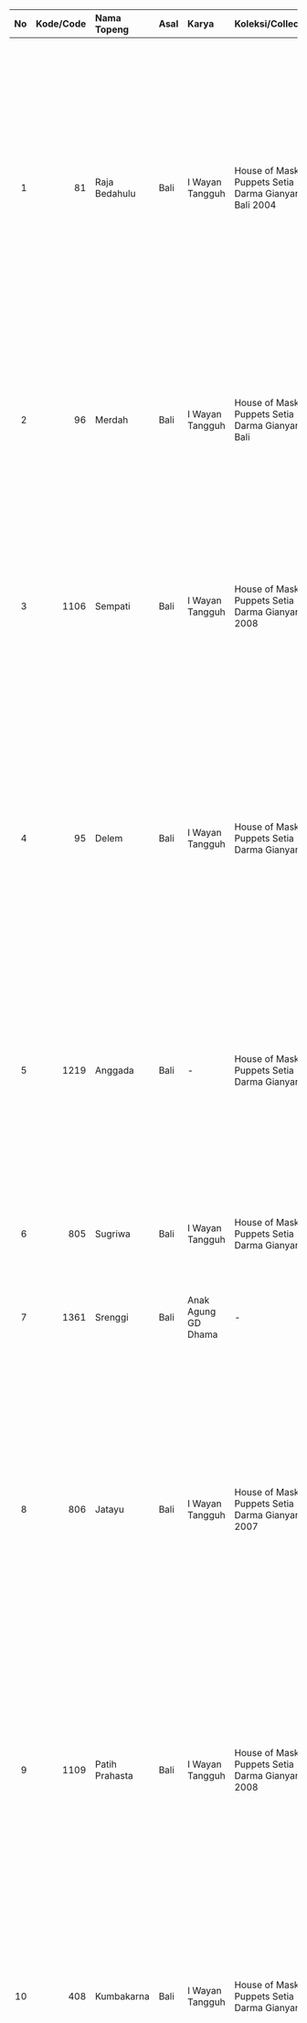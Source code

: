 |   No |   Kode/Code | Nama Topeng    | Asal   | Karya               | Koleksi/Collections                                      | Keterangan B.Indo                                                                                                                                                                                                                                                                                                                                   | Keterangan B.Inggris                                                                                                                                                                                                                                                                                                                                                        | Foto Asli                       | Hasil Scan                       | Hasil Edit                                                                              |
|-----:|------------:|:---------------|:-------|:--------------------|:---------------------------------------------------------|:----------------------------------------------------------------------------------------------------------------------------------------------------------------------------------------------------------------------------------------------------------------------------------------------------------------------------------------------------|:----------------------------------------------------------------------------------------------------------------------------------------------------------------------------------------------------------------------------------------------------------------------------------------------------------------------------------------------------------------------------|:--------------------------------|:---------------------------------|:----------------------------------------------------------------------------------------|
|    1 |          81 | Raja Bedahulu  | Bali   | I Wayan Tangguh     | House of Mask and Puppets Setia Darma Gianyar- Bali 2004 | Tokoh ini dipakai sebagai gambaran dari raja kerajaan Bedahulu di Bali dari Dinasti Warmadewa dengan gelar "Asta Asura Ratna Bumi Banten". Raja ini dapat ditaklukan oleh Patih Gajah Mada ketika Majapahit menyerang kerajaan Bali dalam rangka mewujudkan Sumpah Palapa Patih Gajah Mada.                                                         | This figure used as image from king of Bedahulu kingdom in Bali from Dinasti Warmadewa with the title "Asta Asura Ratna Bumi Banten". This king can be subjected by Patih Gajah Mada when Majapahit attack Bali kingdom in oder to realizing Sumpah Palapa of Patih Gajah Mada                                                                                              | Foto Asli Topeng Raja Bedahulu  | Hasil Scan Topeng Raja Bedahulu  | https://drive.google.com/drive/folders/1TtcQ_FqjDHBDb418dKEwKT09xkKiCgVR?usp=drive_link |
|    2 |          96 | Merdah         | Bali   | I Wayan Tangguh     | House of Mask and Puppets Setia Darma Gianyar- Bali      | Werdah adalah tokoh dalam pertunjukan Drama Tari Wayang Wong ( Ramavana) dan Parwa ( Mahabarata) tokoh ini selalu berada di pihak satria pembela kebenaran                                                                                                                                                                                          | Werdah is figure in the performance of dance drama of Wayang Wong (wong puppet)(Ramayana) and Parwa (Mahabarata) this figure residing on the side of truth advocate.                                                                                                                                                                                                        | Foto Asli Topeng Merdah         | Hasil Scan Topeng Merdah         | https://drive.google.com/drive/folders/1nbDkSy19Kn4fAGLlsAIAIEMd6zXQ8rxr?usp=drive_link |
|    3 |        1106 | Sempati        | Bali   | I Wayan Tangguh     | House of Mask and Puppets Setia Darma Gianyar Bali 2008  | Senapati adalah Prajurit Sri Rama yang tewas saat terjadinya penculikan Dewi Sinta oleh Prabu Rahwana dari Kerajaan Alengka. Topeng ini biasanya di Bali ditarikan dalam pertunjukan Drama Tari Wayang Wong                                                                                                                                         | Sempati was one of Sri Rama's soldiers who died in a battle when Prabu Rahwana (King Rahwana) from Alengka Kingdom kidnapped Dewi Sita The mask is used in the Wayang Wong Balet.                                                                                                                                                                                           | Foto Asli Topeng Sempati        | Hasil Scan Topeng Sempati        | https://drive.google.com/drive/folders/150w3-o56OIokvgPeKsYL1qsSZ_Q3wTvK?usp=drive_link |
|    4 |          95 | Delem          | Bali   | I Wayan Tangguh     | House of Mask and Puppets Setia Darma Gianyar Bali       | Delem adalah bersaudara dengan sangut sebagai tokoh punakawan dalam pertunjukan Drama Tari Wayang Wong (Ramayana) dan Paerwa Mahabarata), kehadirannya selalu bersama dengan Sangut dan mereka berada pada pihak antagonis                                                                                                                          | Delem is families of Sangut as figure of servent of royalty in the performance of dance drama of Wayang Wong (wong puppet)(ramayana) and Parwa (Mahabarata), its presence is ahways in paralel with Sangut and they stay on the side of antagonist.                                                                                                                         | Foto Asli Topeng Delem          | Hasil Scan Topeng Delem          | https://drive.google.com/drive/folders/1arHYMJs-1kIpRiBAmeQjohm82_oQLLud?usp=drive_link |
|    5 |        1219 | Anggada        | Bali   | -                   | House of Mask and Puppets Setia Darma Gianyar Bali       | Anggada adalah putra Raja Kera Subali dan juga keponakan dari Raja Sugriwa, Anggada mengabdikan dirinya pada Sri Rama dan ikut berperang melawan Rahwana yang telah menculik Dewi Sita istri dari Sri Rama                                                                                                                                          | Anggada is son of King Subali and olso nephew of King Sugriwa. Anggada devote himself to Sri Rama and in the war against Ravana who had abducted Dewi Sita wife from Sri Rama.                                                                                                                                                                                              | Foto Asli Topeng Anggada        | Hasil Scan Topeng Anggada        | https://drive.google.com/drive/folders/1g0ilXbckoAzthG1DlTg6HhsNFqTi-De-?usp=drive_link |
|    6 |         805 | Sugriwa        | Bali   | I Wayan Tangguh     | House of Mask and Puppets Setia Darma Gianyar Bali       | Kapi Raja Sugriwa adalah Raja Kera dari Goa Kiskenda yang mengabdi kepada sri Rama dalam cerita Ramayana                                                                                                                                                                                                                                            | Kapi Raja Sugriwa is the Monkey King of Kiskenda Cave who serves sri Rama in the Ramayana story.                                                                                                                                                                                                                                                                            | Foto Asli Topeng Sugriwa        | Hasil Scan Topeng Sugriwa        | https://drive.google.com/drive/folders/1e2Q7jKVuWL8j3gYorWrYiXzfgFLDP77z?usp=drive_link |
|    7 |        1361 | Srenggi        | Bali   | Anak Agung GD Dhama | -                                                        | nan                                                                                                                                                                                                                                                                                                                                                 | nan                                                                                                                                                                                                                                                                                                                                                                         | Foto Asli Topeng Srenggi        | Hasil Scan Topeng Srenggi        | https://drive.google.com/drive/folders/14N9UeKGAgvRuiOGTBlrML10Y_j1quiyX?usp=drive_link |
|    8 |         806 | Jatayu         | Bali   | I Wayan Tangguh     | House of Mask and Puppets Setia Darma Gianyar Bali 2007  | Jatayu adalah seekor burung garuda yang tewas ketika berusaha untuk menggagalkan penculikan terhadap Dewi Sinta oleh Prabu Rahwana. Jatayu adalah anak dari Begawan Brihawan seekor burung tuggangan Dewa Wisnu. Tokoh ini terkenal dalam cerita Ramayana dan Topeng ini biasanya ditarikan dalam Drama Tari Wayang Wong.                           | Jatayu is Garuda bird who was killed when traying to protected Dewi Sinta from being kidnapped by Prabu Rahwana. Jatayu is the son of Begawan Bhriawan, a bird usually rode by Dewa Wisnu. This character is famous in the epic of Ramayana and it is usually performed in the dance performance of Wayang Wong.                                                            | Foto Asli Topeng Jatayu         | Hasil Scan Topeng Jatayu         | https://drive.google.com/drive/folders/1RidnxGXWE1H8-_C60Dxlqd6auKNme3XN?usp=drive_link |
|    9 |        1109 | Patih Prahasta | Bali   | I Wayan Tangguh     | House of Mask and Puppets Setia Darma Gianyar Bali 2008  | Patih Prahasta adalah kakek dari Prabu Rahwana/ Dasamuka dari kerajaan Alengka, ia tewas di tangan Kapi Anila, seorang manusia berwujud kera yang mengabdi pada Rama Dewa.                                                                                                                                                                          | Patih Prahasta is the grand father of Prabu Rahwana/ Dasamuka from the Kingdom of Alengka. He is defeated by Kapi Anila, a human in monky body who work for Rama Dewa.                                                                                                                                                                                                      | Foto Asli Topeng Patih Prahasta | Hasil Scan Topeng Patih Prahasta | https://drive.google.com/drive/folders/1jaTs3aTiupb-PFAYc5kddSYtYqsqsnKi?usp=drive_link |
|   10 |         408 | Kumbakarna     | Bali   | I Wayan Tangguh     | House of Mask and Puppets Setia Darma Gianyar Bali       | Kumbakarna adalah adik dari Rahwana Tokoh ini terkenal dalam cerita Ramayana sebagai tokoh yang berjiwa patriot dan topeng ini biasanya ditarikan dalam Drama Tari Wayang Wong atau juga di pertunjukan dalam kegiatan Barong Blas - Blasan (Kedingkling).                                                                                          | Kumbakarna is brother of Rahwana. This famous figure in Ramayana story as figure having soul patriot and this mask usually danced in dance drama of Wayang wong (Wong puppet) or also show in activity of Barong Belas-belasan (Kedengkling).                                                                                                                               | Foto Asli Topeng Kumbakarna     | Hasil Scan Topeng Kumbakarna     | https://drive.google.com/drive/folders/1BBLtqUhOSgLlxF6SQ9Ccct1vVAYyZYvl?usp=sharing    |
|   11 |         409 | Rahwana        | Bali   | I Wayan Tangguh     | House of Mask and Puppets Setia Darma Gianyar Bali       | Rahwana adalah Raja dari Bangsa Raksasa yang bertahta di Kerajaan Alengka, Putra dari Rsi Wisrawa. Tokoh ini terkenal dalam cerita Ramayana dan Topeng ini biasanya ditarikan dalam Drama Tari Wayang Wong atau juga diperunjukan dalam kegiatan Barong Belas Belasan (kedingkling)                                                                 | Rahwana is the king from giant clan having throne in Alengka kingdom, son of Rsi Wisrawa. This Figure is famous in Ramayana story and ususally danced in dance drama of Wayang wong (Wong puppet) or also show in activity of Barong Blas Belasan (Kedengkling)                                                                                                             | Foto Asli Topeng Rahwana        | Hasil Scan Topeng Rahwana        | https://drive.google.com/drive/folders/1gitG9AT9H8NPlObH5G3-L0nWvYmxrIVi?usp=drive_link |
|   12 |         407 | Hanoman        | Bali   | I Wayan Tangguh     | House of Mask and Puppets Setia Darma Gianyar Bali       | Raja Kera dari Kerajaan Kiskenda sebagai tokoh yang setia mengabdi pada kebenaran dan sebagai pemimpin pasukan kera yang handal tangan kanan dari Raja Sri Rama pada saat Sri Rama merebut Dewi Sita dari tangan Rahwana.                                                                                                                           | It is Monkey King of Kiskenda Kingdom as devoted figure that serves at truth and as leader monkey team who rely on and represent right hand of Sri Rama king at the time Sri Rama grabs Dewi Sita from Rahwana's hand                                                                                                                                                       | Foto Asli Topeng Hanoman        | Hasil Scan Topeng Hanoman        | https://drive.google.com/drive/folders/1aDDbhrBGjlwA-H_YRvc-0YM-I7sgxWHt?usp=drive_link |
|   13 |        1108 | Kapi Anila     | Bali   | I Wayan Tangguh     | House of Mask and Puppets Setia Darma Gianyar Bali 2008  | Kapi Anila adalah seekor kera sakti dan cerdik yang menjadi Patih Prabhu Sugriwa di Kerajaan Guakiskenda. Dalam peperangan antara Rama melawan Prabu Rahwana, Anila berhasil berhasil membunuh Patih Prahasta. Topeng ini biasanya di Bali ditarikan dalam pertunjukan Drama Tari Wayang Wong.                                                      | Kapi Anila was a smart invulnerable monky who became the patih (the head of a regent) of Prabu Sugriwa from Guasiskenda Kingdom. In the battle between Sri Rama and Prabu Rahwana, Kapi Anila was able to kill Patih Prahasta. In Bali, the mask is used in Wayang Wong Balet.                                                                                              | Foto Asli Topeng Kapi Anila     | Hasil Scan Topeng Kapi Anila     | https://drive.google.com/drive/folders/1CLZdO2SDx9y3VYgkUhrD-qQFceqJsQyQ?usp=drive_link |
|   14 |         999 | Lenda          | Bali   | I Wayan Tangguh     | House of Mask and Puppets Setia Darma Gianyar Bali       | Lenda adalah sisya (murid) dari tokoh jahat yang bernama "Calon Arang"                                                                                                                                                                                                                                                                              | Lenda is one of the apprentices of an evil character called Calon Arang.                                                                                                                                                                                                                                                                                                    | Foto Asli Topeng Lenda          | Hasil Scan Topeng Lenda          | https://drive.google.com/drive/folders/1QMXuXwXcEiXzKZhcc4_HCGqxONqU4xVw?usp=sharing    |
|   15 |        1002 | Weksiksa       | Bali   | I Wayan Tangguh     | House of Mask and Puppets Setia Darma Gianyar Bali       | Weksiksa adalah sisya (murid) dari tokoh jahat yang bernama "Calon Arang. Cerita Calon Arang ini diambil dari kisah seorang janda beranak satu yang bernama Rangda Ing Girah (janda dari desa girah).                                                                                                                                               | Weksiksa is one of the apprentices of an evil character called Calon Arang. The other apprentices of Calon Arang is taken from a story of a widow whit one daughter, her name is Rangda Ing Girah (the widow of a widow with one daughter, her name is Rangda Ing Gira).                                                                                                    | Foto Asli Topeng Weksiksa       | Hasil Scan Topeng Weksiksa       | https://drive.google.com/drive/folders/11SQyd8Wyy6pcD1bK3qkcMOM2pl561EWS?usp=drive_link |
|   16 |        1000 | Gandi          | Bali   | I Wayan Tangguh     | House of Mask and Puppets Setia Darma Gianyar Bali       | Gandi adalah sisya (murid) dari tokoh jahat yang bernama " Calon Arang. Cerita Calon Arang ini diambil dari kisah seorang janda beranak satu yang bernama Rangda Ing Girah (janda dari desa girah)                                                                                                                                                  | Gandi is one of the apprentices of an evil character called Calon Arang. The tale of Calon Arang is take from a story of a widow with one daughter, her name is Rangda Ing Girah (the widow of the village of Girak)                                                                                                                                                        | Foto Asli Topeng Gandi          | Hasil Scan Topeng Gandi          | https://drive.google.com/drive/folders/1HXKMzBubLC45eyg_-qu5r-5Da8eicFzm?usp=drive_link |
|   17 |          93 | Cerikan/Wijil  | Bali   | I Wayan Tangguh     | House of Mask and Puppets Setia Darma Gianyar Bali       | Tokoh ini merupakan pasangan adik dari Penasar Kelihan/Punta dengan kedudukan sebagai punakawa /abdi setia kerajaan. Dalam Drama Tari Topeng mempunyai fungsi sebagai dalang penerjemah ucapan raja atau patih dari bahasa Kawi atau Jawa Kuno ke bahasa Bali atau bahasa Indonesia.                                                                | This figure is couple or young brother from Penasar Kelihan/Punta with its positionas servant of royalty/servent of empire. In Mask Dance Drama has function as interpreter puppeteer of utterance king or patih(chief minister to a king) from kawi or Ancient Java language to Bali or Indonesia, a few comedies and gives manual through religion philosophy and others. | Foto Asli Topeng Cerikan/Wijil  | Hasil Scan Topeng Cerikan/Wijil  | https://drive.google.com/drive/folders/1xAkOhVv1oVEOS6E_kcHCRU6ziKFo4kOd?usp=drive_link |
|   18 |          70 | Dukuh          | Bali   | I Wayan Tangguh     | House of Mask and Puppets Setia Darma Gianyar Bali       | Bondres Dukuh adalah merupakan gambaran dari Bendesa atau pemuka masyarakat yang biasanya menjadi penghubung antara raja dengan masyarakat di suatu tempat atau sebagai telik sandi dari raja.                                                                                                                                                      | Bondres Dukuh is image from Bendesa or prominent figure in society become link between king with society somewhere or as spy from the king.                                                                                                                                                                                                                                 | Foto Asli Topeng Dukuh          | Hasil Scan Topeng Dukuh          | https://drive.google.com/drive/folders/1xqHb4_-OgKKgoM_aeahocoHWYVirfN0N?usp=drive_link |
|   19 |          69 | Punta          | Bali   | I Wayan Tangguh     | House of Mask and Puppets Setia Darma Gianyar Bali       | Penasar Kelihan adalah dua bersaudara yang kelihan bernama Punta dan adiknya bernama Wijil atau Kartala. Tokoh ini mempunyai peran penting dalam pertunjukan tari topeng karena tugasnya hampir sama dengan dalang sebagai narator dari tokoh Dalem, Patih dan penterjemah bahasa Jawa Kuno atau Kawi ke dalam bahasa Bali, juga sebagai sutradara. | Penasar Kelihan is two brothers who elder so called Punta and young brother so called Wijil or Kartala. This figure has important role in the performance of mask dance because its duty the same with puppeteer as narrator from figures of Delem. Patih (chief minister to a king) and a translator ancient Java or Kawi to Bali, also as play director.                  | Foto Asli Punta                 | Hasil Scan Topeng Punta          | https://drive.google.com/drive/folders/1uvfeb6qurattIpG1YlYBzIZyJhmljcRv?usp=drive_link |
|   20 |          79 | Dewi Sita      | Bali   | I Wayan Tangguh     | House of Mask and Puppets Setia Darma Gianyar Bali       | Topeng ini dipakai hanya dalam pertunjukan "Wayang Wong" yakni Drama Tari yang mengambil lakon dari cerita Ramayana.                                                                                                                                                                                                                                | This mask used only in the performance of "Wayang Wong(wong puppet)" namely dance drama taking act from story of Ramayana.                                                                                                                                                                                                                                                  | Foto Asli Topeng Dewi Sita      | Hasil Scan Topeng Dewi Sita      | https://drive.google.com/drive/folders/1jPj3UHWB4FqF6s4l4caN4ETxwM-_x-MW?usp=drive_link |
